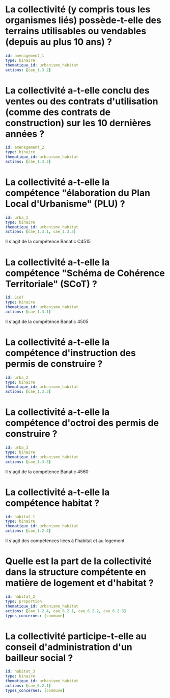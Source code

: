 # La collectivité (y compris tous les organismes liés) possède-t-elle des terrains utilisables ou vendables (depuis au plus 10 ans) ?
```yaml
id: amenagement_1
type: binaire
thematique_id: urbanisme_habitat
actions: [cae_1.3.2]
```

# La collectivité a-t-elle conclu des ventes ou des contrats d'utilisation (comme des contrats de construction) sur les 10 dernières années ?
```yaml
id: amenagement_2
type: binaire
thematique_id: urbanisme_habitat
actions: [cae_1.3.2]
```

# La collectivité a-t-elle la compétence "élaboration du Plan Local d'Urbanisme" (PLU) ?
```yaml
id: urba_1
type: binaire
thematique_id: urbanisme_habitat
actions: [cae_1.3.1, cae_1.3.3]
```
Il s'agit de la compétence Banatic C4515

# La collectivité a-t-elle la compétence "Schéma de Cohérence Territoriale" (SCoT) ?
```yaml
id: SCoT
type: binaire
thematique_id: urbanisme_habitat
actions: [cae_1.3.1]
```
Il s'agit de la compétence Banatic 4505

# La collectivité a-t-elle la compétence d'instruction des permis de construire ?
```yaml
id: urba_2
type: binaire
thematique_id: urbanisme_habitat
actions: [cae_1.3.3]
```

# La collectivité a-t-elle la compétence d'octroi des permis de construire ?
```yaml
id: urba_3
type: binaire
thematique_id: urbanisme_habitat
actions: [cae_1.3.3]
```
Il s'agit de la compétence Banatic 4560

# La collectivité a-t-elle la compétence habitat ?
```yaml
id: habitat_1
type: binaire
thematique_id: urbanisme_habitat
actions: [cae_1.2.4]
```
Il s'agit des compétences liées à l'habitat et au logement

# Quelle est la part de la collectivité dans la structure compétente en matière de logement et d'habitat ?
```yaml
id: habitat_2
type: proportion
thematique_id: urbanisme_habitat
actions: [cae_1.2.4, cae_6.2.1, cae_6.2.2, cae_6.2.3]
types_concernes: [commune]
```

# La collectivité participe-t-elle au conseil d'administration d'un bailleur social ?
```yaml
id: habitat_3
type: binaire
thematique_id: urbanisme_habitat
actions: [cae_6.2.1]
types_concernes: [commune]
```
